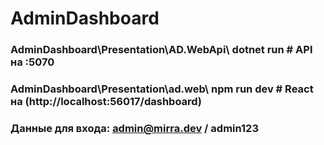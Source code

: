 # AdminDashboard
### AdminDashboard\Presentation\AD.WebApi\ dotnet run        # API на :5070
### AdminDashboard\Presentation\ad.web\ npm run dev       # React на (http://localhost:56017/dashboard)
### Данные для входа: admin@mirra.dev / admin123
